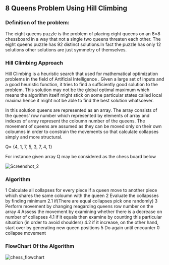 ## 8 Queens Problem Using Hill Climbing
### Definition of the problem:
The eight queens puzzle is the problem of placing eight queens on an 8×8 chessboard in a way that not a single two queens threaten each other.
The eight queens puzzle has 92 distinct solutions.In fact the puzzle has only 12 solutions other solutions are just symmetry of themselves.

### Hill Climbing Approach
Hill Climbing is a heuristic search that used for mathematical optimization problems in the field of Artificial Intelligence .
Given a large set of inputs and a good heuristic function, it tries to find a sufficiently good solution to the problem.
This solution may not be the global optimal maximum which means the algorithm itself might stick on some particular states called local maxima hence it might not be able to find the best solution whatsoever.

In this solution queens are represented as an array. The array consists of the queens' row number which represented by elements of array 
and indexes of array represent the coloumn number of the queens.
The movement of queens are assumed as they can be moved only on their own coloumns in order to constrain the movements so that calculate collapses simply and more structural.

Q= {4, 1, 7, 5, 3, 7, 4, 1}

For instance given array Q may be considered as the chess board below

![Screenshot_2](https://user-images.githubusercontent.com/26219239/55834160-ea08bb80-5b21-11e9-82a7-cbd828327800.png)


### Algorithm  
1 Calculate all collapses for every piece if a queen  move to another piece which shares the same coloumn with the queen
2 Evaluate the collapsses by finding minimum 
	2.1 if(There are equal collapses pick one randomly)
3 Perform movement by changing reagarding queens row number on the array
4 Assess the movement by examining whether there is a decrease on number of collapses
	4.1 if it equals then examine by counting this particular situation (in order to avoid shoulders)
	4.2 if it increase, on the other hand, start over by generating new queen positions
5 Do again until encounter 0 collapse movement
	
### FlowChart Of the Algorithm
![chess_flowchart](https://user-images.githubusercontent.com/26219239/55834218-0efd2e80-5b22-11e9-8f66-a44ebdbf7bf5.png)
